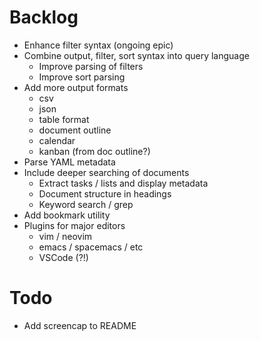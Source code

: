 # Backlog
- Enhance filter syntax (ongoing epic)
- Combine output, filter, sort syntax into query language
  - Improve parsing of filters
  - Improve sort parsing
- Add more output formats
  - csv
  - json 
  - table format 
  - document outline 
  - calendar 
  - kanban (from doc outline?)
- Parse YAML metadata
- Include deeper searching of documents
  - Extract tasks / lists and display metadata
  - Document structure in headings
  - Keyword search / grep
- Add bookmark utility
- Plugins for major editors
  - vim / neovim
  - emacs / spacemacs / etc
  - VSCode (?!)

# Todo
- Add screencap to README
